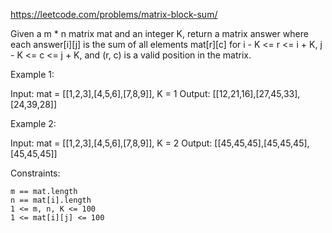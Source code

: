 https://leetcode.com/problems/matrix-block-sum/

Given a m * n matrix mat and an integer K, return a matrix answer where each answer[i][j] is the sum of all elements mat[r][c] for i - K <= r <= i + K, j - K <= c <= j + K, and (r, c) is a valid position in the matrix.

 

Example 1:

Input: mat = [[1,2,3],[4,5,6],[7,8,9]], K = 1
Output: [[12,21,16],[27,45,33],[24,39,28]]

Example 2:

Input: mat = [[1,2,3],[4,5,6],[7,8,9]], K = 2
Output: [[45,45,45],[45,45,45],[45,45,45]]

 

Constraints:

    m == mat.length
    n == mat[i].length
    1 <= m, n, K <= 100
    1 <= mat[i][j] <= 100
